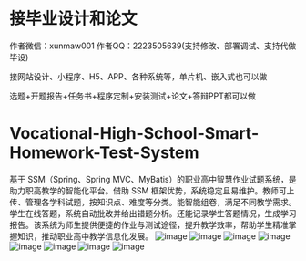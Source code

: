 # 接毕业设计和论文
作者微信：xunmaw001  作者QQ：2223505639(支持修改、部署调试、支持代做毕设)

接网站设计、小程序、H5、APP、各种系统等，单片机、嵌入式也可以做

选题+开题报告+任务书+程序定制+安装测试+论文+答辩PPT都可以做
# Vocational-High-School-Smart-Homework-Test-System
基于 SSM（Spring、Spring MVC、MyBatis）的职业高中智慧作业试题系统，是助力职高教学的智能化平台。借助 SSM 框架优势，系统稳定且易维护。教师可上传、管理各学科试题，按知识点、难度等分类。能智能组卷，满足不同教学需求。学生在线答题，系统自动批改并给出错题分析。还能记录学生答题情况，生成学习报告。该系统为师生提供便捷的作业与测试途径，提升教学效率，帮助学生精准掌握知识，推动职业高中教学信息化发展。 
![image](https://github.com/user-attachments/assets/50a62531-85cc-4744-85a1-da35a0654481)
![image](https://github.com/user-attachments/assets/36ecc3f6-70f5-49c5-8cba-eefff52e87a3)
![image](https://github.com/user-attachments/assets/af6dca9d-786e-477c-a266-183f01aa8cdd)
![image](https://github.com/user-attachments/assets/b7f16487-148e-4bc4-a9e0-a988bf134647)
![image](https://github.com/user-attachments/assets/2360bd87-e312-496b-82b7-20bd6c5cb8ed)
![image](https://github.com/user-attachments/assets/48b8b29f-172c-421b-b06f-7292ec1fc107)
![image](https://github.com/user-attachments/assets/55797c06-617b-453c-84f9-15b83343e8b1)
![image](https://github.com/user-attachments/assets/eb6f30d8-519c-4467-8bd4-1976a48fb8ea)
